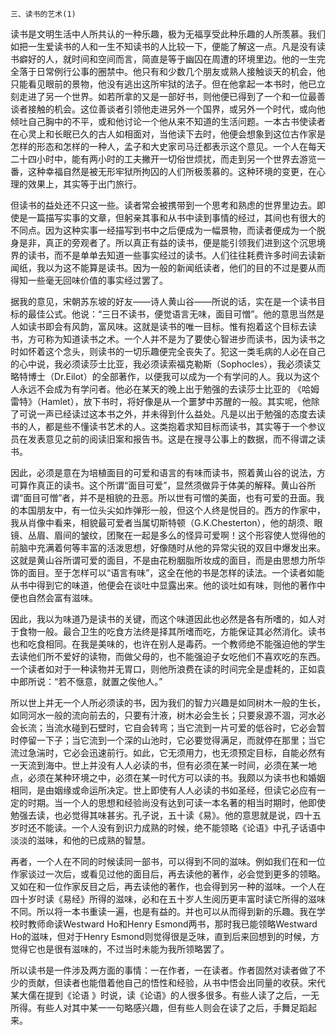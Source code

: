     三、读书的艺术(1) 

   读书是文明生活中人所共认的一种乐趣，极为无福享受此种乐趣的人所羡慕。我们如把一生爱读书的人和一生不知读书的人比较一下，便能了解这一点。凡是没有读书癖好的人，就时间和空间而言，简直是等于幽囚在周遭的环境里边。他的一生完全落于日常例行公事的圈禁中。他只有和少数几个朋友或熟人接触谈天的机会，他只能看见眼前的景物，他没有逃出这所牢狱的法子。但在他拿起一本书时，他已立刻走进了另一个世界。如若所拿的又是一部好书，则他便已得到了一个和一位最善谈者接触的机会。这位善谈者引领他走进另外一个国界，或另外一个时代，或向他倾吐自己胸中的不平，或和他讨论一个他从来不知道的生活问题。一本古书使读者在心灵上和长眠已久的古人如相面对，当他读下去时，他便会想象到这位古作家是怎样的形态和怎样的一种人，孟子和大史家司马迁都表示这个意见。一个人在每天二十四小时中，能有两小时的工夫撇开一切俗世烦扰，而走到另一个世界去游览一番，这种幸福自然是被无形牢狱所拘囚的人们所极羡慕的。这种环境的变更，在心理的效果上，其实等于出门旅行。

   但读书的益处还不只这一些。读者常会被携带到一个思考和熟虑的世界里边去。即使是一篇描写实事的文章，但躬亲其事和从书中读到事情的经过，其间也有很大的不同点。因为这种实事一经描写到书中之后便成为一幅景物，而读者便成为一个脱身是非，真正的旁观者了。所以真正有益的读书，便是能引领我们进到这个沉思境界的读书，而不是单单去知道一些事实经过的读书。人们往往耗费许多时间去读新闻纸，我以为这不能算是读书。因为一般的新闻纸读者，他们的目的不过是要从而得知一些毫无回味价值的事实经过罢了。

   据我的意见，宋朝苏东坡的好友——诗人黄山谷——所说的话，实在是一个读书目标的最佳公式。他说：“三日不读书，便觉语言无味，面目可憎”。他的意思当然是人如读书即会有风韵，富风味。这就是读书的唯一目标。惟有抱着这个目标去读书，方可称为知道读书之术。一个人并不是为了要使心智进步而读书，因为读书之时如怀着这个念头，则读书的一切乐趣便完全丧失了。犯这一类毛病的人必在自己的心中说，我必须读莎士比亚，我必须读索福克勒斯（Sophocles），我必须读艾略特博士（Dr.Eilot）的全部著作，以便我可以成为一个有学问的人。我以为这个人永远不会成为有学问者。他必在某天的晚上出于勉强的去读莎士比亚的 《哈姆雷特》（Hamlet），放下书时，将好像是从一个噩梦中苏醒的一般。其实呢，他除了可说一声已经读过这本书之外，并未得到什么益处。凡是以出于勉强的态度去读书的人，都是些不懂读书艺术的人。这类抱着求知目标而读书，其实等于一个参议员在发表意见之前的阅读旧案和报告书。这是在搜寻公事上的数据，而不得谓之读书。

   因此，必须是意在为培植面目的可爱和语言的有味而读书，照着黄山谷的说法，方可算作真正的读书。这个所谓“面目可爱”，显然须做异于体美的解释。黄山谷所谓“面目可憎”者，并不是相貌的丑恶。所以世有可憎的美面，也有可爱的丑面。我的本国朋友中，有一位头尖如炸弹形一般，但这个人终是悦目的。西方的作家中，我从肖像中看来，相貌最可爱者当属切斯特顿（G.K.Chesterton），他的胡须、眼镜、丛眉、眉间的皱纹，团聚在一起是多么的怪异可爱啊！这个形容使人觉得他的前脑中充满着何等丰富的活泼思想，好像随时从他的异常尖锐的双目中爆发出来。这就是黄山谷所谓可爱的面目，不是由花粉胭脂所妆成的面目，而是由思想力所华饰的面目。至于怎样可以“语言有味”，这全在他的书是怎样的读法。一个读者如能从书中得到它的味道，他便会在谈吐中显露出来。他的谈吐如有味，则他的著作中便也自然会富有滋味。

   因此，我以为味道乃是读书的关键，而这个味道因此也必然是各有所嗜的，如人对于食物一般。最合卫生的吃食方法终是择其所嗜而吃，方能保证其必然消化。读书也和吃食相同。在我是美味的，也许在别人是毒药。一个教师绝不能强迫他的学生去读他们所不爱好的读物，而做父母的，也不能强迫子女吃他们不喜欢吃的东西。一个读者如对于一种读物并无胃口，则他所浪费在读的时间完全是虚耗的，正如袁中郎所说：“若不惬意，就置之俟他人。”

   所以世上并无一个人所必须读的书，因为我们的智力兴趣是如同树木一般的生长，如同河水一般的流向前去的，只要有汁液，树木必会生长；只要泉源不涸，河水必会长流；当流水碰到石壁时，它自会转弯；当它流到一片可爱的低谷时，它必会暂时停留一下子；当它流到一个深的山池时，它必要觉得满足，而就停在那里；当它流过急湍时，它必会迅速前行。如此，它无须用力，也无须预定目标，自能必然有一天流到海中。世上并没有人人必读的书，但有必须在某一时间，必须在某一地点，必须在某种环境之中，必须在某一时代方可以读的书。我颇以为读书也和婚姻相同，是由姻缘或命运所决定。世上即使有人人必读的书如圣经，但读它必应有一定的时期。当一个人的思想和经验尚没有达到可读一本名著的相当时期时，他即使勉强去读，也必觉得其味甚劣。孔子说，五十读《易》。他的意思就是说，四十五岁时还不能读。一个人没有到识力成熟的时候，绝不能领略《论语》中孔子话语中淡淡的滋味，和他的已成熟的智慧。

   再者，一个人在不同的时候读同一部书，可以得到不同的滋味。例如我们在和一位作家谈过一次后，或看见过他的面目后，再去读他的著作，必会觉到更多的领略。又如在和一位作家反目之后，再去读他的著作，也会得到另一种的滋味。一个人在四十岁时读《易经》所得的滋味，必和在五十岁人生阅历更丰富时读它所得的滋味不同。所以将一本书重读一遍，也是有益的。并也可以从而得到新的乐趣。我在学校时教师命读Westward Ho和Henry Esmond两书，那时我已能领略Westward Ho的滋味，但对于Henry Esmond则觉得很是乏味，直到后来回想到的时候，方觉得它也是很有滋味的，不过当时未能为我所领略罢了。

   所以读书是一件涉及两方面的事情：一在作者，一在读者。作者固然对读者做了不少的贡献，但读者也能借着他自己的悟性和经验，从书中悟会出同量的收获。宋代某大儒在提到《论语 》时说，读《论语》的人很多很多。有些人读了之后，一无所得。有些人对其中某一一句略感兴趣，但有些人则会在读了之后，手舞足蹈起来。

